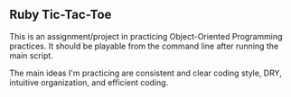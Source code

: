 ## Ruby Tic-Tac-Toe ##

This is an assignment/project in practicing Object-Oriented Programming practices. 
It should be playable from the command line after running the main script. 

The main ideas I'm practicing are consistent and clear coding style, DRY, intuitive organization, and efficient coding. 